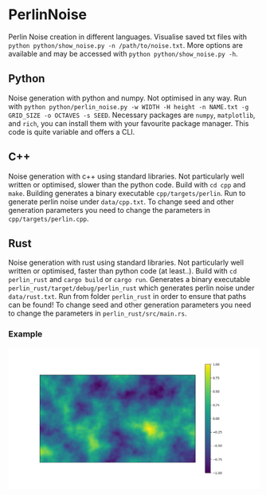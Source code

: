 # PerlinNoise
Perlin Noise creation in different languages. Visualise saved txt files with `python python/show_noise.py -n /path/to/noise.txt`. 
More options are available and may be accessed with `python python/show_noise.py -h`. 

## Python
Noise generation with python and numpy. Not optimised in any way. 
Run with `python python/perlin_noise.py -w WIDTH -H height -n NAME.txt -g GRID_SIZE -o OCTAVES -s SEED`.
Necessary packages are `numpy`, `matplotlib`, and `rich`, you can install them with your favourite package manager. 
This code is quite variable and offers a CLI. 

## C++
Noise generation with c++ using standard libraries. Not particularly well written or optimised, slower than the python code. 
Build with `cd cpp` and `make`. Building generates a binary executable `cpp/targets/perlin`. 
Run to generate perlin noise under `data/cpp.txt`. 
To change seed and other generation parameters you need to change the parameters in `cpp/targets/perlin.cpp`. 

## Rust

Noise generation with rust using standard libraries. Not particularly well written or optimised, faster than python code (at least..). 
Build with `cd perlin_rust` and `cargo build` or `cargo run`. 
Generates a binary executable `perlin_rust/target/debug/perlin_rust` which generates perlin noise under `data/rust.txt`. 
Run from folder `perlin_rust` in order to ensure that paths can be found!
To change seed and other generation parameters you need to change the parameters in `perlin_rust/src/main.rs`.

### Example
![Perlin Noise Example](plots/nuperl.png)